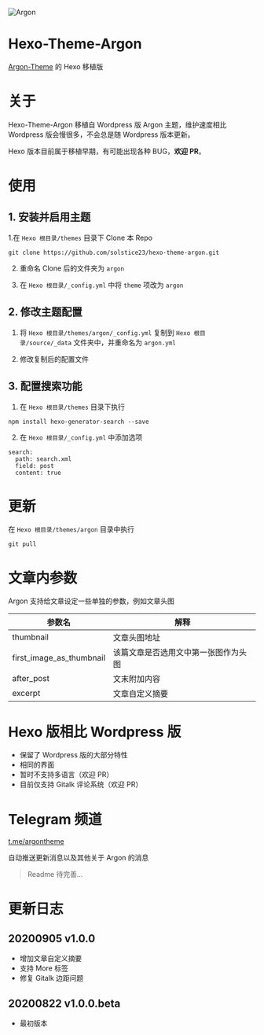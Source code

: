 ![Argon](https://cdn.jsdelivr.net/gh/solstice23/cdn@master/argon_new_animate.svg)

# Hexo-Theme-Argon

[Argon-Theme](https://github.com/solstice23/argon-theme) 的 Hexo 移植版

# 关于

Hexo-Theme-Argon 移植自 Wordpress 版 Argon 主题，维护速度相比 Wordpress 版会慢很多，不会总是随 Wordpress 版本更新。

Hexo 版本目前属于移植早期，有可能出现各种 BUG，**欢迎 PR**。

# 使用

## 1. 安装并启用主题

1.在 `Hexo 根目录/themes` 目录下 Clone 本 Repo

```
git clone https://github.com/solstice23/hexo-theme-argon.git
```

2. 重命名 Clone 后的文件夹为 `argon`

3. 在 `Hexo 根目录/_config.yml` 中将 `theme` 项改为 `argon`

## 2. 修改主题配置

1. 将 `Hexo 根目录/themes/argon/_config.yml` 复制到 `Hexo 根目录/source/_data` 文件夹中，并重命名为 `argon.yml`

2. 修改复制后的配置文件

## 3. 配置搜索功能

1. 在 `Hexo 根目录/themes` 目录下执行

```
npm install hexo-generator-search --save
```

2. 在 `Hexo 根目录/_config.yml` 中添加选项

```
search:
  path: search.xml
  field: post
  content: true
```

# 更新

在 `Hexo 根目录/themes/argon` 目录中执行

```
git pull
```

# 文章内参数

Argon 支持给文章设定一些单独的参数，例如文章头图

| 参数名                   | 解释                               |
|--------------------------|-----------------------------------|
| thumbnail                | 文章头图地址                       |
| first_image_as_thumbnail | 该篇文章是否选用文中第一张图作为头图 |
| after_post               | 文末附加内容                       |
| excerpt                  | 文章自定义摘要                     |

# Hexo 版相比 Wordpress 版

+ 保留了 Wordpress 版的大部分特性
+ 相同的界面
+ 暂时不支持多语言（欢迎 PR）
+ 目前仅支持 Gitalk 评论系统（欢迎 PR）

# Telegram 频道
[t.me/argontheme](https://t.me/argontheme)

自动推送更新消息以及其他关于 Argon 的消息

> Readme 待完善...

# 更新日志

## 20200905 v1.0.0
+ 增加文章自定义摘要
+ 支持 More 标签
+ 修复 Gitalk 边距问题

## 20200822 v1.0.0.beta
+ 最初版本